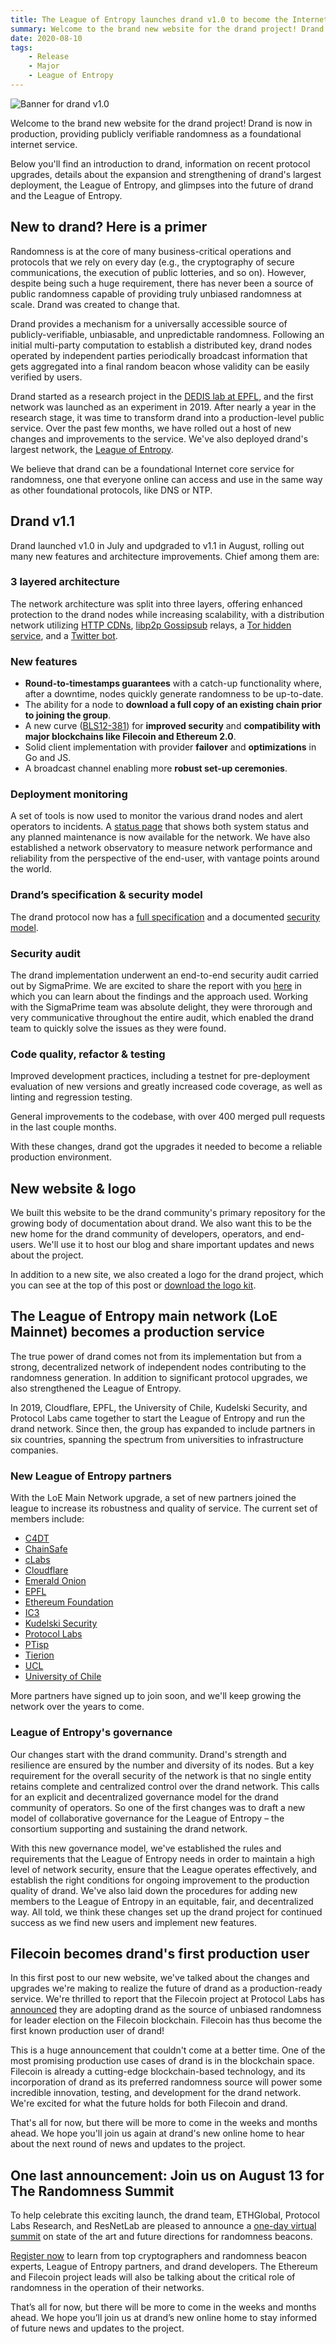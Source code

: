 ```yaml
---
title: The League of Entropy launches drand v1.0 to become the Internet’s first production-grade, publicly verifiable randomness beacon!
summary: Welcome to the brand new website for the drand project! Drand is now in production, providing publicly verifiable randomness as a foundational internet service.
date: 2020-08-10
tags:
    - Release
    - Major
    - League of Entropy
---
```


![Banner for drand v1.0](./images/drand-launch-banner.png)

Welcome to the brand new website for the drand project! Drand is now in production, providing publicly verifiable randomness as a foundational internet service.

Below you'll find an introduction to drand, information on recent protocol upgrades, details about the expansion and strengthening of drand's largest deployment, the League of Entropy, and glimpses into the future of drand and the League of Entropy.

## New to drand? Here is a primer

Randomness is at the core of many business-critical operations and protocols that we rely on every day (e.g., the cryptography of secure communications, the execution of public lotteries, and so on). However, despite being such a huge requirement, there has never been a source of public randomness capable of providing truly unbiased randomness at scale. Drand was created to change that. 

Drand provides a mechanism for a universally accessible source of publicly-verifiable, unbiasable, and unpredictable randomness. Following an initial multi-party computation to establish a distributed key, drand nodes operated by independent parties periodically broadcast information that gets aggregated into a final random beacon whose validity can be easily verified by users. 

Drand started as a research project in the [DEDIS lab at EPFL](http://dedis.epfl.ch/), and the first network was launched as an experiment in 2019. After nearly a year in the research stage, it was time to transform drand into a production-level public service. Over the past few months, we have rolled out a host of new changes and improvements to the service. We've also deployed drand's largest network, the [League of Entropy](http://leagueofentropy.com/).

We believe that drand can be a foundational Internet core service for randomness, one that everyone online can access and use in the same way as other foundational protocols, like DNS or NTP.

## Drand v1.1

Drand launched v1.0 in July and updgraded to v1.1 in August, rolling out many new features and architecture improvements. Chief among them are:

### 3 layered architecture

The network architecture was split into three layers, offering enhanced protection to the drand nodes while increasing scalability, with a distribution network utilizing [HTTP CDNs](http://api.drand.sh/public/latest), [libp2p Gossipsub](https://blog.ipfs.io/2020-05-20-gossipsub-v1.1/) relays, a [Tor hidden service](http://drandeokfd5aaz3hr4hfk7mlr23vc63boxrpr44ertumtbousmdgbhad.onion/public/latest), and a [Twitter bot](https://twitter.com/loebot).

### New features

* **Round-to-timestamps guarantees** with a catch-up functionality where, after a downtime, nodes quickly generate randomness to be up-to-date.
* The ability for a node to **download a full copy of an existing chain prior to joining the group**.
* A new curve ([BLS12-381](https://electriccoin.co/blog/new-snark-curve/)) for **improved security** and **compatibility with major blockchains like Filecoin and Ethereum 2.0**.
* Solid client implementation with provider **failover** and **optimizations** in Go and JS.
* A broadcast channel enabling more **robust set-up ceremonies**.

### Deployment monitoring

A set of tools is now used to monitor the various drand nodes and alert operators to incidents. A [status page](https://drand.statuspage.io/) that shows both system status and any planned maintenance is now available for the network. We have also established a network observatory to measure network performance and reliability from the perspective of the end-user, with vantage points around the world.

### Drand’s specification & security model

The drand protocol now has a [full specification](/docs/specification/) and a documented [security model](/docs/security-model/). 

### Security audit

The drand implementation underwent an end-to-end security audit carried out by SigmaPrime. We are excited to share the report with you [here](https://drive.google.com/file/d/1fCy1ynO78gJLCNbqBruzHx7bh72Tu-q2/view?usp=sharing) in which you can learn about the findings and the approach used. Working with the SigmaPrime team was absolute delight, they were throrough and very communicative throughout the entire audit, which enabled the drand team to quickly solve the issues as they were found.

### Code quality, refactor & testing

Improved development practices, including a testnet for pre-deployment evaluation of new versions and greatly increased code coverage, as well as linting and regression testing.

General improvements to the codebase, with over 400 merged pull requests in the last couple months.

With these changes, drand got the upgrades it needed to become  a reliable production environment.

## New website & logo

We built this website to be the drand community's primary repository for the growing body of documentation about drand. We also want this to be the new home for the drand community of developers, operators, and end-users. We'll use it to host our blog and share important updates and news about the project.

In addition to a new site, we also created a logo for the drand project, which you can see at the top of this post or [download the logo kit](/drand-logo-kit.zip).

## The League of Entropy main network (LoE Mainnet) becomes a production service

The true power of drand comes not from its implementation but from a strong, decentralized network of independent nodes contributing to the randomness generation. In addition to significant protocol upgrades, we also strengthened the League of Entropy.

In 2019, Cloudflare, EPFL, the University of Chile, Kudelski Security, and Protocol Labs came together to start the League of Entropy and run the drand network. Since then, the group has expanded to include partners in six countries, spanning the spectrum from universities to infrastructure companies. 

### New League of Entropy partners

With the LoE Main Network upgrade, a set of new partners joined the league to increase its robustness and quality of service. The current set of members include:

* [C4DT](https://www.c4dt.org)
* [ChainSafe](https://chainsafe.io/)
* [cLabs](https://celo.org/about)
* [Cloudflare](https://www.cloudflare.com/)
* [Emerald Onion](https://emeraldonion.org/)
* [EPFL](https://www.epfl.ch/labs/dedis/)
* [Ethereum Foundation](https://ethereum.foundation/)
* [IC3](https://www.initc3.org/)
* [Kudelski Security](https://www.kudelskisecurity.com/)
* [Protocol Labs](https://protocol.ai/)
* [PTisp](https://ptisp.pt/)
* [Tierion](https://tierion.com/)
* [UCL](https://www.ucl.ac.uk/)
* [University of Chile](https://www.uchile.cl)

More partners have signed up to join soon, and we'll keep growing the network over the years to come.

### League of Entropy's governance

Our changes start with the drand community. Drand's strength and resilience are ensured by the number and diversity of its nodes. But a key requirement for the overall security of the network is that no single entity retains complete and centralized control over the drand network. This calls for an explicit and decentralized governance model for the drand community of operators. So one of the first changes was to draft a new model of collaborative governance for the League of Entropy – the consortium supporting and sustaining the drand network.

With this new governance model, we've established the rules and requirements that the League of Entropy needs in order to maintain a high level of network security, ensure that the League operates effectively, and establish the right conditions for ongoing improvement to the production quality of drand. We've also laid down the procedures for adding new members to the League of Entropy in an equitable, fair, and decentralized way. All told, we think these changes set up the drand project for continued success as we find new users and implement new features.

## Filecoin becomes drand's first production user
 
In this first post to our new website, we've talked about the changes and upgrades we're making to realize the future of drand as a production-ready service. We're thrilled to report that the Filecoin project at Protocol Labs has [announced](https://filecoin.io/blog/filecoin-testnet-phase-2-is-here/) they are adopting drand as the source of unbiased randomness for leader election on the Filecoin blockchain. Filecoin has thus become the first known production user of drand!  

This is a huge announcement that couldn't come at a better time. One of the most promising production use cases of drand is in the blockchain space. Filecoin is already a cutting-edge blockchain-based technology, and its incorporation of drand as its preferred randomness source will power some incredible innovation, testing, and development for the drand network. We're excited for what the future holds for both Filecoin and drand. 

That's all for now, but there will be more to come in the weeks and months ahead. We hope you'll join us again at drand's new online home to hear about the next round of news and updates to the project. 

## One last announcement: Join us on August 13 for The Randomness Summit

To help celebrate this exciting launch, the drand team, ETHGlobal, Protocol Labs Research, and ResNetLab are pleased to announce a [one-day virtual summit](https://randomness2020.com/) on state of the art and future directions for randomness beacons.  

[Register now](https://airtable.com/shrTsIV4Btd8Wugqb) to learn from top cryptographers and randomness beacon experts, League of Entropy partners, and drand developers. The Ethereum and Filecoin project leads will also be talking about the critical role of randomness in the operation of their networks.

That’s all for now, but there will be more to come in the weeks and months ahead. We hope you’ll join us at drand’s new online home to stay informed of future news and updates to the project. 

